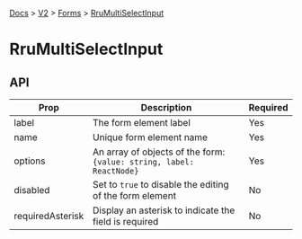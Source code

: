 [Docs](/) > [V2](/docs/v2/get-started) > [Forms](/docs/v2/components/RruForm) > [RruMultiSelectInput](/docs/v2/components/RruMultiSelectInput)


# RruMultiSelectInput

## API

| Prop | Description | Required |
|-|-|-|
| label | The form element label | Yes |
| name | Unique form element name | Yes |
| options | An array of objects of the form:<br>`{value: string, label: ReactNode}`<br> | Yes |
| disabled | Set to `true` to disable the editing of the form element | No |
| requiredAsterisk | Display an asterisk to indicate the field is required | No |

